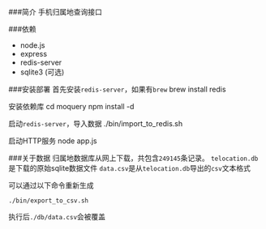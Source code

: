 ###简介 
手机归属地查询接口


###依赖
* node.js
* express
* redis-server
* sqlite3 (可选)


###安装部署
首先安装`redis-server`，如果有`brew`
	brew install redis

安装依赖库 
	cd moquery
	npm install -d 

启动`redis-server`，导入数据
	./bin/import_to_redis.sh

启动HTTP服务
	node app.js


###关于数据
归属地数据库从网上下载，共包含`249145`条记录。
`telocation.db`是下载的原始sqlite数据文件
`data.csv`是从`telocation.db`导出的`csv`文本格式

可以通过以下命令重新生成

	./bin/export_to_csv.sh

执行后`./db/data.csv`会被覆盖